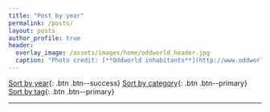 ```yaml
---
title: "Post by year"
permalink: /posts/
layout: posts
author_profile: true
header:
  overlay_image: /assets/images/home/oddworld_header.jpg
  caption: "Photo credit: [**Oddworld inhabitants**](http://www.oddworld.com/)"
---
```


[Sort by year](#){: .btn .btn--success} [Sort by category](/categories){: .btn .btn--primary} [Sort by tag](/tags){: .btn .btn--primary}

---
